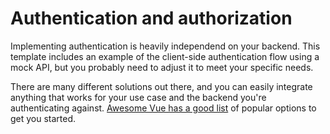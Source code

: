 
# Authentication and authorization

Implementing authentication is heavily independend on your backend. This template includes an example of the client-side authentication flow using a mock API, but you probably need to adjust it to meet your specific needs.

There are many different solutions out there, and you can easily integrate anything that works for your use case and the backend you're authenticating against. [Awesome Vue has a good list](https://github.com/vuejs/awesome-vue#authenticationauthorization) of popular options to get you started.
